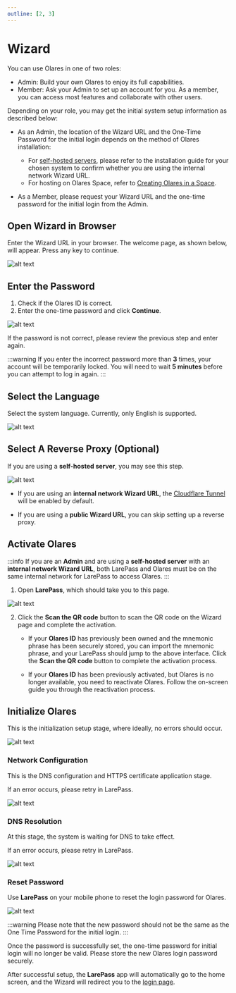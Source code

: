 ```yaml
---
outline: [2, 3]
---
```


# Wizard

You can use Olares in one of two roles:

- Admin: Build your own Olares to enjoy its full capabilities.
- Member: Ask your Admin to set up an account for you. As a member, you can access most features and collaborate with other users.

Depending on your role, you may get the initial system setup information as described below:

- As an Admin, the location of the Wizard URL and the One-Time Password for the initial login depends on the method of Olares installation:

  - For [self-hosted servers](./install/), please refer to the installation guide for your chosen system to confirm whether you are using the internal network Wizard URL.
  - For hosting on Olares Space, refer to [Creating Olares in a Space](../../space/host/create-olares.md#one-time-password).

- As a Member, please request your Wizard URL and the one-time password for the initial login from the Admin.

## Open Wizard in Browser

Enter the Wizard URL in your browser. The welcome page, as shown below, will appear. Press any key to continue.

![alt text](/images/how-to/olares/open_wizard_in_browser.jpg)

## Enter the Password

1. Check if the Olares ID is correct.
2. Enter the one-time password and click **Continue**.

![alt text](/images/how-to/olares/enter_password.png)

If the password is not correct, please review the previous step and enter again.

:::warning
If you enter the incorrect password more than **3** times, your account will be temporarily locked. You will need to wait **5 minutes** before you can attempt to log in again.
:::

## Select the Language

Select the system language. Currently, only English is supported.

![alt text](/images/how-to/olares/select_language.png)

## Select A Reverse Proxy (Optional)

If you are using a **self-hosted server**, you may see this step.

![alt text](/images/how-to/olares/select_a_reverse_proxy.jpeg)

- If you are using an **internal network Wizard URL**, the [Cloudflare Tunnel](../../../overview/olares/network.md#setup-reverse-proxy) will be enabled by default.

- If you are using a **public Wizard URL**, you can skip setting up a reverse proxy.

## Activate Olares

:::info
If you are an **Admin** and are using a **self-hosted server** with an **internal network Wizard URL**, both LarePass and Olares must be on the same internal network for LarePass to access Olares.
:::

1. Open **LarePass**, which should take you to this page.

![alt text](/images/how-to/olares/activate_olares.jpg)

2. Click the **Scan the QR code** button to scan the QR code on the Wizard page and complete the activation.

   - If your **Olares ID** has previously been owned and the mnemonic phrase has been securely stored, you can import the mnemonic phrase, and your LarePass should jump to the above interface. Click the **Scan the QR code** button to complete the activation process.

   - If your **Olares ID** has been previously activated, but Olares is no longer available, you need to reactivate Olares. Follow the on-screen guide you through the reactivation process.

## Initialize Olares

This is the initialization setup stage, where ideally, no errors should occur.

![alt text](/images/how-to/olares/initialize_olares.png)

### Network Configuration

This is the DNS configuration and HTTPS certificate application stage.

If an error occurs, please retry in LarePass.

![alt text](/images/how-to/olares/network_configuration.png)

### DNS Resolution

At this stage, the system is waiting for DNS to take effect.

If an error occurs, please retry in LarePass.

![alt text](/images/how-to/olares/dns_resolution.png)

### Reset Password

Use **LarePass** on your mobile phone to reset the login password for Olares.

![alt text](/images/how-to/olares/reset_password.png)

:::warning
Please note that the new password should not be the same as the One Time Password for the initial login.
:::

Once the password is successfully set, the one-time password for initial login will no longer be valid. Please store the new Olares login password securely.

After successful setup, the **LarePass** app will automatically go to the home screen, and the Wizard will redirect you to the [login page](../setup/login.md).